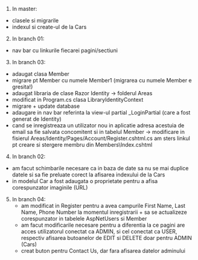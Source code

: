 1. In master:
   
  - clasele si migrarile
  - indexul si create-ul de la Cars


2. In branch 01:

  - nav bar cu linkurile fiecarei pagini/sectiuni
    
3. In branch 03:
   
  - adaugat clasa Member
  - migrare pt Member cu numele Member1 (migrarea cu numele Member e gresita!)
  - adaugat libraria de clase Razor Identity -> folderul Areas
  - modificat in Program.cs clasa LibraryIdentityContext
  - migrare + update database
  - adaugare in nav bar referinta la view-ul partial _LoginPartial (care a fost generat de Identity)
  - cand se inregistreaza un utilizator nou in aplicatie adresa acestuia de email sa fie salvata concomitent si in tabelul Member -> modificare in fisierul Areas/Identity/Pages/Account/Register.cshtml.cs am sters linkul pt creare si stergere membru din Members\Index.cshtml


4. In branch 02:
  - am facut schimbarile necesare ca in baza de date sa nu se mai duplice datele si sa fie preluate corect la afisarea indexului de la Cars
  - in modelul Car a fost adaugata o proprietate pentru a afisa corespunzator imaginile (URL)

5. In branch 04:
   - am modificat in Register pentru a avea campurile First Name, Last Name, Phone Number la momentul inregistrarii + sa se actualizeze corespunzator in tabelele AspNetUsers si Member
   - am facut modificarile necesare pentru a diferentia la ce pagini are acces utilizatorul conectat ca ADMIN, si cel conectat ca USER, respectiv afisarea butoanelor de EDIT si DELETE doar pentru ADMIN (Cars)
   - creat buton pentru Contact Us, dar fara afisarea datelor adminului
